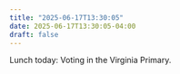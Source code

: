 ```yaml
---
title: "2025-06-17T13:30:05"
date: 2025-06-17T13:30:05-04:00
draft: false
---
```


Lunch today: Voting in the Virginia Primary.
